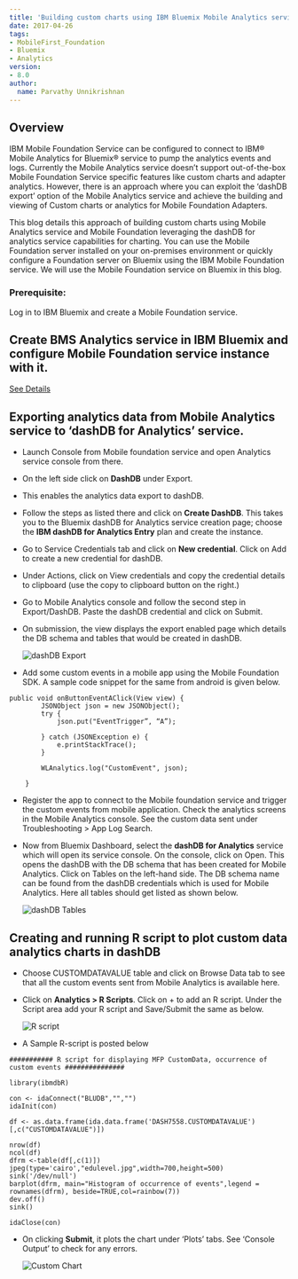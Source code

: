 ```yaml
---
title: 'Building custom charts using IBM Bluemix Mobile Analytics service and IBM Mobile Foundation Service.'
date: 2017-04-26
tags:
- MobileFirst_Foundation
- Bluemix
- Analytics
version:
- 8.0
author:
  name: Parvathy Unnikrishnan
---
```

## Overview
IBM Mobile Foundation Service can be configured to connect to IBM® Mobile Analytics for Bluemix® service to pump the analytics events and logs. Currently the Mobile Analytics service doesn’t support out-of-the-box Mobile Foundation Service specific features like custom charts and adapter analytics.  However, there is an approach where you can exploit the ‘dashDB export’ option of the Mobile Analytics service and achieve the building and viewing of Custom charts or analytics for Mobile Foundation Adapters.

This blog details this approach of building custom charts using Mobile Analytics service and Mobile Foundation leveraging the dashDB for analytics service capabilities for charting. You can use the Mobile Foundation server installed on your on-premises environment or quickly configure a Foundation server on Bluemix using the IBM Mobile Foundation service. We will use the Mobile Foundation service on Bluemix in this blog.

### Prerequisite:
Log in to IBM Bluemix and create a Mobile Foundation service.


## Create BMS Analytics service in IBM Bluemix and configure Mobile Foundation service instance with it.
[See Details](https://mobilefirstplatform.ibmcloud.com/blog/2016/07/11/analytics-bm-service/)


## Exporting analytics data from Mobile Analytics service to ‘dashDB for Analytics’ service.

- Launch Console from Mobile foundation service and open Analytics service console from there.
- On the left side click on **DashDB** under Export.
- This enables the analytics data export to dashDB.
- Follow the steps as listed there and click on **Create DashDB**. This takes you to the Bluemix dashDB for Analytics service creation page; choose the **IBM dashDB for Analytics Entry** plan and create the instance.
- Go to Service Credentials tab and click on **New credential**. Click on Add to create a new credential for dashDB.
- Under Actions, click on View credentials and copy the credential details to clipboard (use the copy to clipboard button on the right.)
- Go to Mobile Analytics console and follow the second step in Export/DashDB. Paste the dashDB credential and click on Submit.
- On submission, the view displays the export enabled page which details the DB schema and tables that would be created in dashDB.

  ![dashDB Export]({{site.baseurl}}/assets/blog/2017-04-26-custom-charts-using-analytics-and-dashdb-analytics-service/dashdb-export.png)
- Add some custom events in a mobile app using the Mobile Foundation SDK. A sample code snippet for the same from android is given below.

```
public void onButtonEventAClick(View view) {
        JSONObject json = new JSONObject();
        try {
            json.put("EventTrigger”, “A”);

        } catch (JSONException e) {
            e.printStackTrace();
        }

        WLAnalytics.log("CustomEvent", json);

    }
```
- Register the app to connect to the Mobile foundation service and trigger the custom events from mobile application. Check the analytics screens in the Mobile Analytics console. See the custom data sent under Troubleshooting > App Log Search.
- Now from Bluemix Dashboard, select the **dashDB for Analytics** service which will open its service console.  On the console, click on Open. This opens the dashDB with the DB schema that has been created for Mobile Analytics. Click on Tables on the left-hand side. The DB schema name can be found from the dashDB credentials which is used for Mobile Analytics. Here all tables should get listed as shown below.

  ![dashDB Tables]({{site.baseurl}}/assets/blog/2017-04-26-custom-charts-using-analytics-and-dashdb-analytics-service/dashdb-tables.png)


## Creating and running R script to plot custom data analytics charts in dashDB

- Choose CUSTOMDATAVALUE table and click on Browse Data tab to see that all the custom events sent from Mobile Analytics is available here.
- Click on **Analytics > R Scripts**. Click on + to add an R script. Under the Script area add your R script and Save/Submit the same as below.

  ![R script]({{site.baseurl}}/assets/blog/2017-04-26-custom-charts-using-analytics-and-dashdb-analytics-service/r-script-screen.png)

- A Sample R-script is posted below

```
########### R script for displaying MFP CustomData, occurrence of custom events ###############

library(ibmdbR)

con <- idaConnect("BLUDB","","")
idaInit(con)

df <- as.data.frame(ida.data.frame('DASH7558.CUSTOMDATAVALUE')[,c("CUSTOMDATAVALUE")])

nrow(df)
ncol(df)
dfrm <-table(df[,c(1)])
jpeg(type='cairo',"edulevel.jpg",width=700,height=500)
sink('/dev/null')
barplot(dfrm, main="Histogram of occurrence of events",legend = rownames(dfrm), beside=TRUE,col=rainbow(7))
dev.off()
sink()

idaClose(con)
```
- On clicking **Submit**, it plots the chart under ‘Plots’ tabs. See ‘Console Output’ to check for any errors.

  ![Custom Chart]({{site.baseurl}}/assets/blog/2017-04-26-custom-charts-using-analytics-and-dashdb-analytics-service/custom-chart.png)
